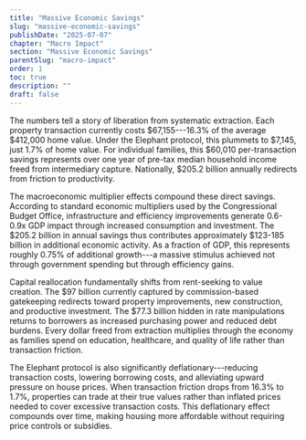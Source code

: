 ```yaml
---
title: "Massive Economic Savings"
slug: "massive-economic-savings"
publishDate: "2025-07-07"
chapter: "Macro Impact"
section: "Massive Economic Savings"
parentSlug: "macro-impact"
order: 1
toc: true
description: ""
draft: false
---
```


The numbers tell a story of liberation from systematic extraction. Each property
transaction currently costs \$67,155---16.3% of the average \$412,000 home
value. Under the Elephant protocol, this plummets to \$7,145, just 1.7% of home
value. For individual families, this \$60,010 per-transaction savings represents
over one year of pre-tax median household income freed from intermediary
capture. Nationally, \$205.2 billion annually redirects from friction to
productivity.

The macroeconomic multiplier effects compound these direct savings. According to
standard economic multipliers used by the Congressional Budget Office,
infrastructure and efficiency improvements generate 0.6-0.9x GDP impact through
increased consumption and investment. The \$205.2 billion in annual savings thus
contributes approximately \$123-185 billion in additional economic activity. As
a fraction of GDP, this represents roughly 0.75% of additional growth---a
massive stimulus achieved not through government spending but through efficiency
gains.

Capital reallocation fundamentally shifts from rent-seeking to value creation.
The \$97 billion currently captured by commission-based gatekeeping redirects
toward property improvements, new construction, and productive investment. The
\$77.3 billion hidden in rate manipulations returns to borrowers as increased
purchasing power and reduced debt burdens. Every dollar freed from extraction
multiplies through the economy as families spend on education, healthcare, and
quality of life rather than transaction friction.

The Elephant protocol is also significantly deflationary---reducing transaction
costs, lowering borrowing costs, and alleviating upward pressure on house
prices. When transaction friction drops from 16.3% to 1.7%, properties can trade
at their true values rather than inflated prices needed to cover excessive
transaction costs. This deflationary effect compounds over time, making housing
more affordable without requiring price controls or subsidies.
